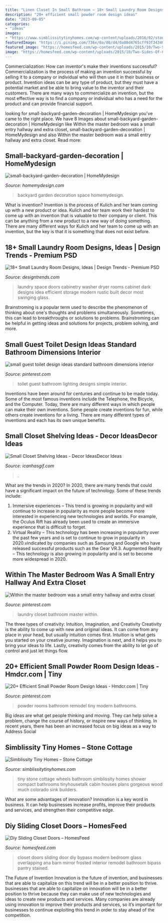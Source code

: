 ```yaml
---
title: "Linen Closet In Small Bathroom ~ 18+ Small Laundry Room Designs, Ideas"
description: "20+ efficient small powder room design ideas"
date: "2023-09-05"
categories:
- "ideas"
images:
- "https://www.simblissitytinyhomes.com/wp-content/uploads/2016/02/stone-cottage-bath.jpg"
featuredImage: "https://i.pinimg.com/736x/0a/80/d4/0a80d4765cff93f3434028774c2d114f.jpg"
featured_image: "https://homesfeed.com/wp-content/uploads/2015/10/Two-Sides-Of-Closet-Sliding-Door.jpg"
image: "https://homesfeed.com/wp-content/uploads/2015/10/Two-Sides-Of-Closet-Sliding-Door.jpg"
---
```



Commercialization: How can inventor's make their inventions successful?
Commercialization is the process of making an invention successful by selling it to a company or individual who will then use it in their business or product. 
Invention ideas can be any type of product, but they must have a potential market and be able to bring value to the inventor and their customers. There are many ways to commercialize an invention, but the most effective way is to find a company or individual who has a need for the product and can provide financial support.

	

		
looking for small-backyard-garden-decoration | HomeMydesign you've came to the right place. We have 8 Images about small-backyard-garden-decoration | HomeMydesign like Within the master bedroom was a small entry hallway and extra closet, small-backyard-garden-decoration | HomeMydesign and also Within the master bedroom was a small entry hallway and extra closet. Read more:
		
    
## Small-backyard-garden-decoration | HomeMydesign

<img loading=lazy src="https://homemydesign.com/wp-content/uploads/2016/07/small-backyard-garden-decoration.jpg" onerror="this.onerror=null;this.src='https://tse3.mm.bing.net/th?id=OIP.4J1LZW3XiI6B8wX45Z3QIgHaKs&amp;pid=15.1';" alt="small-backyard-garden-decoration | HomeMydesign">

_Source: homemydesign.com_

>backyard garden decoration space homemydesign. 

	

What is invention?
Invention is the process of Kulich and her team coming up with a new product or idea. Kulich and her team work their hardest to come up with an invention that is valuable to their company or client. This can be anything from a new product to a new way of doing something. There are many different ways for Kulich and her team to come up with an invention, but the key is that it is something that does not exist before.

    
## 18+ Small Laundry Room Designs, Ideas | Design Trends - Premium PSD

<img loading=lazy src="https://images.designtrends.com/wp-content/uploads/2016/10/04201305/Small-Rustic-Laundry-Room-Idea.jpeg" onerror="this.onerror=null;this.src='https://tse4.mm.bing.net/th?id=OIP.PGZSSxDGVK2bBAZ5ynBHhQHaJ3&amp;pid=15.1';" alt="18+ Small Laundry Room Designs, Ideas | Design Trends - Premium PSD">

_Source: designtrends.com_

>laundry space doors cabinetry washer dryer rooms cabinet dark designs idea efficient storage modern rustic built decor most swinging glass. 

	

Brainstroming is a popular term used to describe the phenomenon of thinking about one's thoughts and problems simultaneously. Sometimes, this can lead to breakthroughs or solutions to problems. Brainstroming can be helpful in getting ideas and solutions for projects, problem solving, and more.

    
## Small Guest Toilet Design Ideas Standard Bathroom Dimensions Interior

<img loading=lazy src="https://i.pinimg.com/736x/b9/cd/9e/b9cd9ee930850a514982bc3d3ccd1b8c.jpg" onerror="this.onerror=null;this.src='https://tse2.mm.bing.net/th?id=OIP.i9q-7TZXGoCeUPUWB6nrAAHaLH&amp;pid=15.1';" alt="small guest toilet design ideas standard bathroom dimensions interior">

_Source: pinterest.com_

>toilet guest bathroom lighting designs simple interior. 

	

Inventions have been around for centuries and continue to be made today. Some of the most famous inventions include the Telephone, the Bicycle, and the Computer. Today, there are many different ways in which people can make their own inventions. Some people create inventions for fun, while others create inventions for a living. There are many different types of inventions and each has its own unique benefits.

    
## Small Closet Shelving Ideas - Decor IdeasDecor Ideas

<img loading=lazy src="https://www.icanhasgif.com/wp-content/uploads/2016/05/Small-Closet-Shelving-Ideas.jpg" onerror="this.onerror=null;this.src='https://tse1.mm.bing.net/th?id=OIP.ssqf6V2Ky-8n8i5wUo_ccAHaLI&amp;pid=15.1';" alt="Small Closet Shelving Ideas - Decor IdeasDecor Ideas">

_Source: icanhasgif.com_

>. 

	

What are the trends in 2020?
In 2020, there are many trends that could have a significant impact on the future of technology. Some of these trends include:
1. Immersive experiences – This trend is growing in popularity and will continue to increase in popularity as more people become more interested in experiencing new technologies and worlds. For example, the Oculus Rift has already been used to create an immersive experience that is difficult to forget.
2. Virtual Reality – This technology has been increasing in popularity over the past few years and is set to continue to grow in popularity in 2020.vindicated by companies such as Samsung and Google who have released successful products such as the Gear VR.3. Augmented Reality – This technology is also growing in popularity and is set to become more widespread in 2020.

    
## Within The Master Bedroom Was A Small Entry Hallway And Extra Closet

<img loading=lazy src="https://i.pinimg.com/736x/23/fa/d7/23fad700d4dd13cbfa2e88aea3d33929--small-laundry-laundry-closet.jpg" onerror="this.onerror=null;this.src='https://tse4.mm.bing.net/th?id=OIP.O6EzWXFH-eM08FgPNWGZKQHaLH&amp;pid=15.1';" alt="Within the master bedroom was a small entry hallway and extra closet">

_Source: pinterest.com_

>laundry closet bathroom master within. 

	

The three types of creativity: Intuition, Imagination, and Creativity
Creativity is the ability to come up with new and original ideas. It can come from any place in your head, but usually intuition comes first. Intuition is what gets you started on your creative journey. Imagination is next, and it helps you to bring your ideas to life. Lastly, creativity comes from the ability to let go of control and just let things flow.

    
## 20+ Efficient Small Powder Room Design Ideas - Hmdcr.com | Tiny

<img loading=lazy src="https://i.pinimg.com/736x/0a/80/d4/0a80d4765cff93f3434028774c2d114f.jpg" onerror="this.onerror=null;this.src='https://tse3.mm.bing.net/th?id=OIP.cEJg-qfveMdDibqmByj6RQHaLH&amp;pid=15.1';" alt="20+ Efficient Small Powder Room Design Ideas - Hmdcr.com | Tiny">

_Source: pinterest.com_

>powder rooms bathroom remodel tiny modern bathrooms. 

	

Big ideas are what get people thinking and moving. They can help solve a problem, change the course of history, or inspire new ways of thinking. In recent years, there has been an increased focus on big ideas as a way to Address Social 

    
## Simblissity Tiny Homes – Stone Cottage

<img loading=lazy src="https://www.simblissitytinyhomes.com/wp-content/uploads/2016/02/stone-cottage-bath.jpg" onerror="this.onerror=null;this.src='https://tse3.mm.bing.net/th?id=OIP.eFGoT8VCIUfINJkBD9cIcAHaLG&amp;pid=15.1';" alt="Simblissity Tiny Homes – Stone Cottage">

_Source: simblissitytinyhomes.com_

>tiny stone cottage wheels bathroom simblissity homes shower compact bathrooms tinyhousetalk cabin houses plans gorgeous wood much colorado sink builders. 

	

What are some advantages of innovation?
Innovation is a key word in business. It can help businesses increase profits, improve their products and services, and strengthen their competitive edge.

    
## Diy Sliding Closet Doors – HomesFeed

<img loading=lazy src="https://homesfeed.com/wp-content/uploads/2015/10/Two-Sides-Of-Closet-Sliding-Door.jpg" onerror="this.onerror=null;this.src='https://tse1.mm.bing.net/th?id=OIP.yU9WspUoewVvWdGfQ83_sgHaKB&amp;pid=15.1';" alt="Diy Sliding Closet Doors – HomesFeed">

_Source: homesfeed.com_

>closet doors sliding door diy bypass modern bedroom glass overlapping ana barn mirror frosted interior remodel bathroom bipass pantry stained. 

	

The Future of Invention
Innovation is the future of invention, and businesses that are able to capitalize on this trend will be in a better position to thrive. businesses that are able to capitalize on innovation will be in a better position to thrive because they can make use of new technologies and ideas to create new products and services. Many companies are already using innovation to improve their products and services, so it’s important for businesses to continue exploiting this trend in order to stay ahead of the competition.

